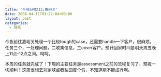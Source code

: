 ```yaml
---
title: '今夜&#8212;嘉峪关'
date: 2008-04-11T03:22:04+00:00
layout: post
categories:
  - 随笔
---
```


今夜前往嘉峪关处理一个比较tough的case，还需要handle一下客户，很麻烦。任务三个，一处理问题，二收集信息，三cover客户。预计回家时间是明天周五晚上11点-12点之间。呵呵。

本周的任务就完成了！下周的主要任务是assessment之前的流程复习了，预祝一切顺利！这周很想去刘家峡或者梨园度个假，不知道能不能成行啊。
